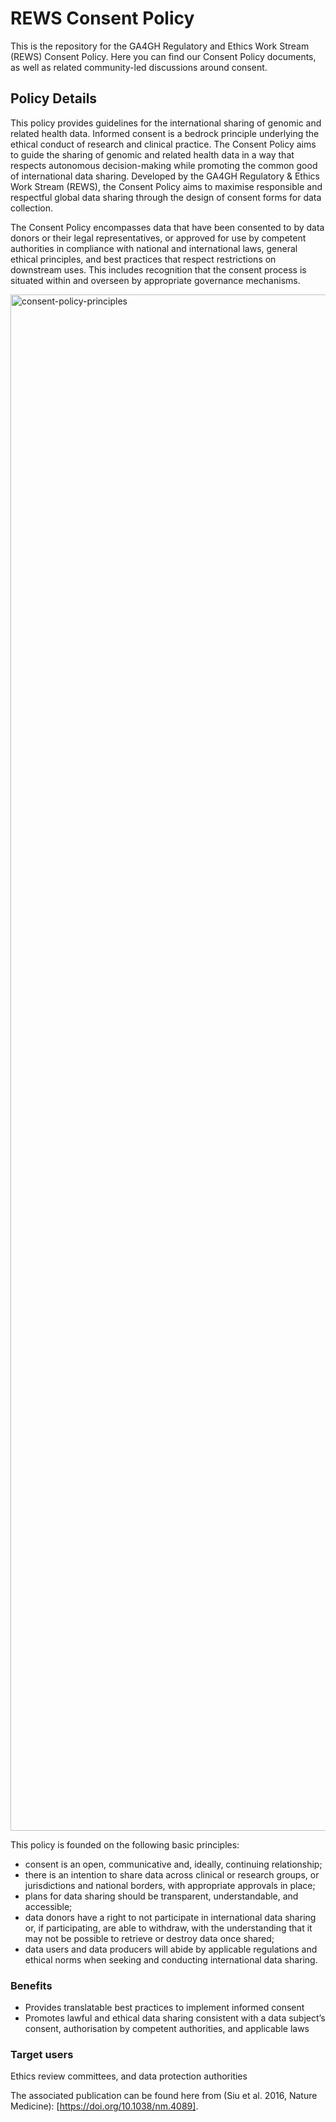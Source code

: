 # REWS Consent Policy
This is the repository for the GA4GH Regulatory and Ethics Work Stream (REWS) Consent Policy. Here you can find our Consent Policy documents, as well as related community-led discussions around consent. 

## Policy Details 
This policy provides guidelines for the international sharing of genomic and related health data. Informed consent is a bedrock principle underlying the ethical conduct of research and clinical practice. The Consent Policy aims to guide the sharing of genomic and related health data in a way that respects autonomous decision-making while promoting the common good of international data sharing. Developed by the GA4GH Regulatory & Ethics Work Stream (REWS), the Consent Policy aims to maximise responsible and respectful global data sharing through the design of consent forms for data collection. 

The Consent Policy encompasses data that have been consented to by data donors or their legal representatives, or approved for use by competent authorities in compliance with national and international laws, general ethical principles, and best practices that respect restrictions on downstream uses. This includes recognition that the consent process is situated within and overseen by appropriate governance mechanisms.

<img width="3125" height="2458" alt="consent-policy-principles" src="https://github.com/user-attachments/assets/cde4b85d-e776-4dea-ae60-db32c697bab7" />

This policy is founded on the following basic principles:

- consent is an open, communicative and, ideally, continuing relationship;
- there is an intention to share data across clinical or research groups, or jurisdictions and national borders, with appropriate approvals in place;
- plans for data sharing should be transparent, understandable, and accessible;
- data donors have a right to not participate in international data sharing or, if participating, are able to withdraw, with the understanding that it may not be possible to retrieve or destroy data once shared;
- data users and data producers will abide by applicable regulations and ethical norms when seeking and conducting international data sharing.

### Benefits
- Provides translatable best practices to implement informed consent
- Promotes lawful and ethical data sharing consistent with a data subject’s consent, authorisation by competent authorities, and applicable laws

### Target users
Ethics review committees, and data protection authorities

The associated publication can be found here from (Siu et al. 2016, Nature Medicine): [https://doi.org/10.1038/nm.4089].

